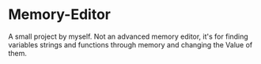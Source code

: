 # Memory-Editor
A small project by myself. Not an advanced memory editor, it's for finding variables strings and functions through memory and changing the Value of them.
